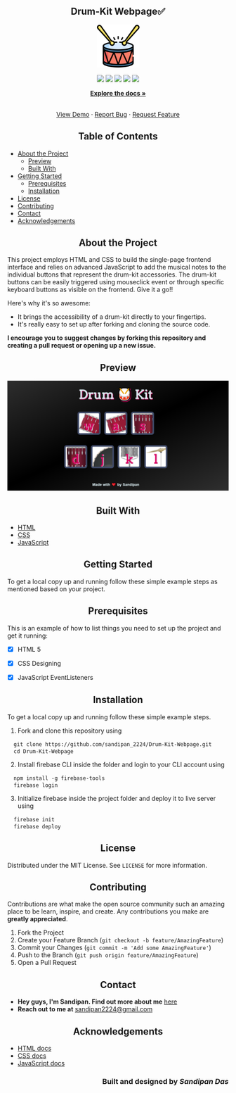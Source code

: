 <h2 align="center">Drum-Kit Webpage✅</h2>

<!-- PROJECT LOGO -->
<p align="center">
   <img src="images/drum_logo.png" alt="Logo" height=97 weight=97/>
</p>
<p align="center">
  <img src="https://img.shields.io/github/license/sandip2224/Drum-Kit-Webpage"/>
  <img src="https://img.shields.io/github/forks/sandip2224/Drum-Kit-Webpage"/>
  <img src="https://img.shields.io/github/stars/sandip2224/Drum-Kit-Webpage"/>
  <img src="https://img.shields.io/github/issues-pr-closed/sandip2224/Drum-Kit-Webpage"/>
  <img src="https://img.shields.io/github/repo-size/sandip2224/Drum-Kit-Webpage"/>
</p>
<p align="center">
  <a href="https://github.com/sandip2224/Drum-Kit-Webpage"><strong>Explore the docs »</strong></a>
</p>


  <p align="center">
    <br />
    <a href="https://github.com/sandipan_2224/Drum-Kit-Webpage">View Demo</a>
    ·
    <a href="https://github.com/sandipan_2224/Drum-Kit-Webpage/issues">Report Bug</a>
    ·
    <a href="https://github.com/sandipan_2224/Drum-Kit-Webpage/issues">Request Feature</a>
  </p>

<!-- TABLE OF CONTENTS -->
<h2 align="center">Table of Contents</h2>

- [About the Project](#about-the-project)
  - [Preview](#preview)
  - [Built With](#built-with)
- [Getting Started](#getting-started)
  - [Prerequisites](#prerequisites)
  - [Installation](#installation)
- [License](#license)
- [Contributing](#contributing)
- [Contact](#contact)
- [Acknowledgements](#acknowledgements)



<!-- ABOUT THE PROJECT -->

<h2 align="center">About the Project</h2>

This project employs HTML and CSS to build the single-page frontend interface and relies on advanced JavaScript to add the musical notes to the individual buttons that represent the drum-kit accessories. The drum-kit buttons can be easily triggered using mouseclick event or through specific keyboard buttons as visible on the frontend. Give it a go!!

Here's why it's so awesome:
* It brings the accessibility of a drum-kit directly to your fingertips.
* It's really easy to set up after forking and cloning the source code.

**I encourage you to suggest changes by forking this repository and creating a pull request or opening up a new issue.**


<!-- Preview -->
<h2 align="center">Preview</h2>

<p align="center"><img src="images/preview.PNG" alt="Website Preview"/></p>

<!-- BUILT WITH -->  

<h2 align="center">Built With</h2>

* [HTML](https://www.w3schools.com/html/)
* [CSS](https://www.w3schools.com/css/)
* [JavaScript](https://www.w3schools.com/js/DEFAULT.asp)


<!-- GETTING STARTED -->

<h2 align="center">Getting Started</h2>

To get a local copy up and running follow these simple example steps as mentioned based on your project.  


<!-- PREREQUISITES -->

<h2 align="center">Prerequisites</h2>

This is an example of how to list things you need to set up the project and get it running:  

- [x] HTML 5  
- [x] CSS Designing
- [x] JavaScript EventListeners


<!-- INSTALLATION -->
<h2 align="center">Installation</h2>

To get a local copy up and running follow these simple example steps.

1. Fork and clone this repository using  

```
  git clone https://github.com/sandipan_2224/Drum-Kit-Webpage.git  
  cd Drum-Kit-Webpage 
```  

2. Install firebase CLI inside the folder and login to your CLI account using  

```
  npm install -g firebase-tools  
  firebase login
```

3. Initialize firebase inside the project folder and deploy it to live server using  

```
  firebase init  
  firebase deploy
```  


<!-- LICENSE -->  

<h2 align="center">License</h2>

Distributed under the MIT License. See `LICENSE` for more information.  


<!-- CONTRIBUTING -->

<h2 align="center">Contributing</h2>

Contributions are what make the open source community such an amazing place to be learn, inspire, and create. Any contributions you make are **greatly appreciated**.

1. Fork the Project
2. Create your Feature Branch (`git checkout -b feature/AmazingFeature`)
3. Commit your Changes (`git commit -m 'Add some AmazingFeature'`)
4. Push to the Branch (`git push origin feature/AmazingFeature`)
5. Open a Pull Request  


<!-- CONTACT --> 

<h2 align="center">Contact</h2>

- **Hey guys, I'm Sandipan. Find out more about me** [ here](https://linkedin.com/in/sandipan0164)  
- **Reach out to me at** [ sandipan2224@gmail.com](sandipan2224@gmail.com)  



<!-- ACKNOWLEDGEMENTS -->

<h2 align="center">Acknowledgements</h2>

* [HTML docs](https://www.w3schools.com/html/)
* [CSS docs](https://www.w3schools.com/css/)
* [JavaScript docs](https://www.w3schools.com/js/DEFAULT.asp)

<h3 align="right">Built and designed by <em>Sandipan Das</em></h3>

